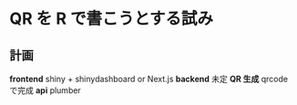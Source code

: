 # QR を R で書こうとする試み

## 計画

**frontend**
shiny + shinydashboard or Next.js
**backend**
未定
**QR 生成**
qrcode で完成
**api**
plumber
